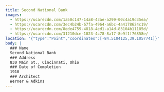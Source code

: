 ```yaml
---
title: Second National Bank
images:
  - https://ucarecdn.com/1a50c147-14a8-43ae-a299-00c4a19d35ea/
  - https://ucarecdn.com/3ec4b24b-67fa-4964-a6bc-4a4178624c19/
  - https://ucarecdn.com/8ede4759-4818-4ed1-a14d-83104b11185d/
  - https://ucarecdn.com/31210dce-1023-4c78-8a17-8e9f1f76858e/
location: '{"type":"Point","coordinates":[-84.5104125,39.1057741]}'
body: |
  ### Name
  Second National Bank
  ### Address
  830 Main St., Cincinnati, Ohio
  ### Date of Completion
  1910
  ### Architect
  Werner & Adkins
---
```


